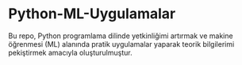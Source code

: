 # Python-ML-Uygulamalar
Bu repo, Python programlama dilinde yetkinliğimi artırmak ve makine öğrenmesi (ML) alanında pratik uygulamalar yaparak teorik bilgilerimi pekiştirmek amacıyla oluşturulmuştur.
